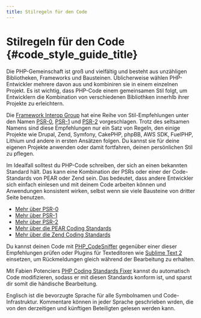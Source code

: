 ```yaml
---
title: Stilregeln für den Code
---
```


# Stilregeln für den Code  {#code_style_guide_title}

Die PHP-Gemeinschaft ist groß und vielfältig und besteht aus unzähligen Bibliotheken, Frameworks und Bausteinen. Üblicherweise wählen PHP-Entwickler mehrere davon aus und kombiniren sie in einem einzelnen Projekt. Es ist wichtig, dass PHP-Code einem gemeinsamen Stil folgt, um Entwicklern die Kombination von verschiedenen Bibliothken innerhlb ihrer Projekte zu erleichtern.

Die [Framework Interop Group][fig] hat eine Reihe von Stil-Empfehlungen unter den Namen [PSR-0][psr0], [PSR-1][psr1] und [PSR-2][psr2] vorgeschlagen. Trotz des seltsamen Namens sind diese Empfehlungen nur ein Satz von Regeln, den einige Projekte wie Drupal, Zend, Symfony, CakePHP, phpBB, AWS SDK, FuelPHP, Lithium und andere in ersten Ansätzen folgen. Du kannst sie für deine eigenen Projekte anwenden oder damit fortfahren, deinen persönlichen Stil zu pflegen.

Im Idealfall solltest du PHP-Code schreiben, der sich an einen bekannten Standard hält. Das kann eine Kombination der PSRs oder einer der Code-Standards von PEAR oder Zend sein. Das bedeutet, dass andere Entwickler sich einfach einlesen und mit deinem Code arbeiten können und Anwendungen konsistent wirken, selbst wenn sie viele Bausteine von dritter Seite benutzen.

* [Mehr über PSR-0][psr0]
* [Mehr über PSR-1][psr1]
* [Mehr über PSR-2][psr2]
* [Mehr über die PEAR Coding Standards][pear-cs]
* [Mehr über die Zend Coding Standards][zend-cs]

Du kannst deinen Code mit [PHP_CodeSniffer][phpcs] gegenüber einer dieser Empfehlungen prüfen oder Plugins für Texteditoren wie [Sublime Text 2][st-cs] einsetzen, um Rückmeldungen gleich während der Bearbeitung zu erhalten.

Mit Fabien Potenciers [PHP Coding Standards Fixer][phpcsfixer] kannst du automatisch Code modifizieren, sodass er mit diesen Standards konform ist, und sparst dir somit die händische Bearbeitung.

Englisch ist die bevorzugte Sprache für alle Symbolnamen und Code-Infrastruktur. Kommentare können in jeder Sprache geschrieben wrden, die von den derzeitigen und künftigen Beteiligten gelesen werden kann.

[fig]: http://www.php-fig.org/
[psr0]: https://github.com/php-fig/fig-standards/blob/master/accepted/PSR-0.md
[psr1]: https://github.com/php-fig/fig-standards/blob/master/accepted/PSR-1-basic-coding-standard.md
[psr2]: https://github.com/php-fig/fig-standards/blob/master/accepted/PSR-2-coding-style-guide.md
[psr3]: https://github.com/php-fig/fig-standards/blob/master/accepted/PSR-3-logger-interface.md
[pear-cs]: http://pear.php.net/manual/en/standards.php
[zend-cs]: http://framework.zend.com/wiki/display/ZFDEV2/Coding+Standards
[phpcs]: http://pear.php.net/package/PHP_CodeSniffer/
[st-cs]: https://github.com/benmatselby/sublime-phpcs
[phpcsfixer]: http://cs.sensiolabs.org/
